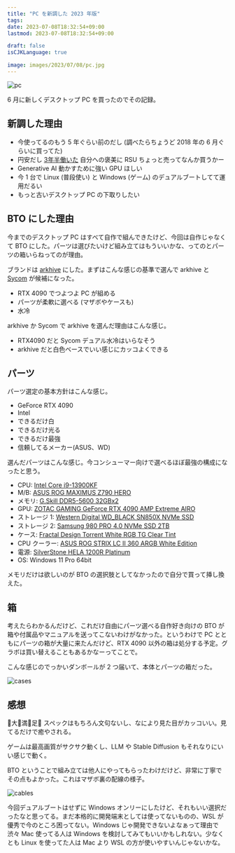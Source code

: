 ```yaml
---
title: "PC を新調した 2023 年版"
tags:
date: 2023-07-08T18:32:54+09:00
lastmod: 2023-07-08T18:32:54+09:00

draft: false
isCJKLanguage: true

image: images/2023/07/08/pc.jpg
---
```



![pc](/images/2023/07/08/pc.jpg)

6 月に新しくデスクトップ PC を買ったのでその記録。

## 新調した理由

- 今使ってるのもう 5 年ぐらい前のだし (調べたらちょうど 2018 年の 6 月ぐらいに買ってた)
- 円安だし [3年半働いた](https://blog.nownabe.com/2023/06/17/leaving-google-cloud/) 自分への褒美に RSU ちょっと売ってなんか買うかー
- Generative AI 動かすために強い GPU ほしい
- 今 1 台で Linux (普段使い) と Windows (ゲーム) のデュアルブートしてて運用だるい
- もっと古いデスクトップ PC の下取りしたい

## BTO にした理由

今までのデスクトップ PC はすべて自作で組んできたけど、今回は自作じゃなくて BTO にした。パーツは選びたいけど組み立てはもういいかな、ってのとパーツの箱いらねってのが理由。

ブランドは [arkhive](https://www.ark-pc.co.jp/bto/special/arkhive/) にした。まずはこんな感じの基準で選んで arkhive と [Sycom](https://www.sycom.co.jp/bto/Hydro/) が候補になった。

- RTX 4090 でつよつよ PC が組める
- パーツが柔軟に選べる (マザボやケースも)
- 水冷

arkhive か Sycom で arkhive を選んだ理由はこんな感じ。

- RTX4090 だと Sycom デュアル水冷はいらなそう
- arkhive だと白色ベースでいい感じにカッコよくできる

## パーツ

パーツ選定の基本方針はこんな感じ。

- GeForce RTX 4090
- Intel
- できるだけ白
- できるだけ光る
- できるだけ最強
- 信頼してるメーカー(ASUS、WD)

選んだパーツはこんな感じ。今コンシューマー向けで選べるほぼ最強の構成になったと思う。

- CPU: [Intel Core i9-13900KF](https://amzn.to/44gO41F)
- M/B: [ASUS ROG MAXIMUS Z790 HERO](https://amzn.to/3rnhkFo)
- メモリ: [G.Skill DDR5-5600 32GBx2](https://amzn.to/3O3SaVb)
- GPU: [ZOTAC GAMING GeForce RTX 4090 AMP Extreme AIRO](https://amzn.to/3JSvqVN)
- ストレージ 1: [Western Digital WD_BLACK SN850X NVMe SSD](https://amzn.to/43gD1Er)
- ストレージ 2: [Samsung 980 PRO 4.0 NVMe SSD 2TB](https://amzn.to/3pE5w1b)
- ケース: [Fractal Design Torrent White RGB TG Clear Tint](https://amzn.to/46yZEHj)
- CPU クーラー: [ASUS ROG STRIX LC II 360 ARGB White Edition](https://amzn.to/3reSdER)
- 電源: [SilverStone HELA 1200R Platinum](https://amzn.to/3riRrXo)
- OS: Windows 11 Pro 64bit

メモリだけは欲しいのが BTO の選択肢としてなかったので自分で買って挿し換えた。

## 箱

考えたらわかるんだけど、これだけ自由にパーツ選べる自作好き向けの BTO が箱や付属品やマニュアルを送ってこないわけがなかった。というわけで PC とともにパーツの箱が大量に来たんだけど、RTX 4090 以外の箱は処分する予定。グラボは買い替えることもあるかなーってことで。

こんな感じのでっかいダンボールが 2 つ届いて、本体とパーツの箱だった。

![cases](/images/2023/07/08/cases.jpg)

## 感想

🌟大🌟満🌟足🌟
スペックはもちろん文句ないし、なにより見た目がカッコいい。見てるだけで癒やされる。

ゲームは最高画質がサクサク動くし、LLM や Stable Diffusion もそれなりにいい感じで動く。

BTO ということで組み立ては他人にやってもらったわけだけど、非常に丁寧でその点もよかった。これはマザボ裏の配線の様子。

![cables](/images/2023/07/08/cables.jpg)

今回デュアルブートはせずに Windows オンリーにしたけど、それもいい選択だったなと思ってる。まだ本格的に開発端末としては使ってないものの、WSL が優秀で今のところ困ってない。Windows じゃ開発できないよなぁって理由で渋々 Mac 使ってる人は Windows を検討してみてもいいかもしれない。少なくとも Linux を使ってた人は Mac より WSL の方が使いやすいんじゃないかな。
